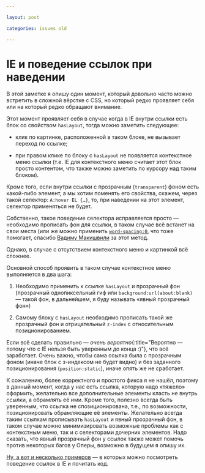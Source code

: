 ```yaml
---

layout: post

categories: issues old

---
```


# IE и поведение ссылок при наведении

В этой заметке я опишу один момент, который довольно часто можно встретить в сложной вёрстке с CSS, но который редко проявляет себя или на который редко обращают внимание.

Этот момент проявляет себя в случае когда в IE внутри ссылки есть блок со свойством `hasLayout`, тогда можно заметить следующее:

- клик по картинке, расположенной в таком блоке, не вызывает переход по ссылке;

- при правом клике по блоку с `hasLayout` не появляется контекстное меню ссылки (т.е. IE для контекстного меню считает этот блок просто контентом, что также можно заметить по курсору над таким блоком).


Кроме того, если внутри ссылки с прозрачным (`transparent`) фоном есть какой-либо элемент, а мы хотим поменять его свойства, скажем, через такой селектор: `A:hover EL {…}`, то, при наведении на этот элемент, селектор применяться не будет.

Собственно, такое поведение селектора исправляется просто — необходимо прописать фон для ссылки, в таком случае всё встанет на свои места (или же можно применить [`word-spacing:0`](http://makishvili.com/2009/06/stilizaciya-rebenka-ssylki-pri-hover/), что тоже помогает, спасибо [Вадиму Макишвили](http://makishvili.ya.ru/) за этот метод.

Однако, в случае с отсутствием контекстного меню и картинкой всё сложнее.

Основной способ проявить в таком случае контекстное меню выполняется в два шага:

1. Необходимо применить к ссылке `hasLayout` и прозрачный фон (прозрачный однопиксельный гиф или `background:url(about:blank)` — такой фон, в дальнейшем, я буду называть «явный прозрачный фон»)

2. Самому блоку с `hasLayout` необходимо прописать такой же прозрачный фон и отрицательный `z-index` с относительным позиционированием.

Если всё сделать правильно — *очень вероятно*{:title="Вероятно — потому что с IE нельзя быть уверенным до конца :)"}, что всё заработает. Очень важно, чтобы сама ссылка была с прозрачным фоном (иначе блок с з-индексом не будет видно) и без заданного позиционирования (`position:static`), иначе опять же не сработает.

К сожалению, более корректного и простого фикса я не нашёл, поэтому в данный момент, когда у нас есть ссылка, которую надо «тяжело» оформить, желательно все дополнительные элементы класть не внутрь ссылки, а обрамлять её ими. Кроме того, полезно всегда быть уверенным, что ссылка не спозиционирована, т.е., по возможности, позиционировать обрамляющие её элементы. Желательно всегда таким ссылкам прописывать `hasLayout` и явный прозрачный фон, в таком случае можно минимизировать возможные проблемы как с контекстным меню, так и с селекторами дочерних элементов. Надо сказать, что явный прозрачный фон у ссылок также может помочь против некоторых багов у Оперы, возможно в будущем я опишу их.

[Ну, а вот и несколько примеров](/demos/ie-a-hover.html) — в которых можно посмотреть поведение ссылок в IE и почитать код.

